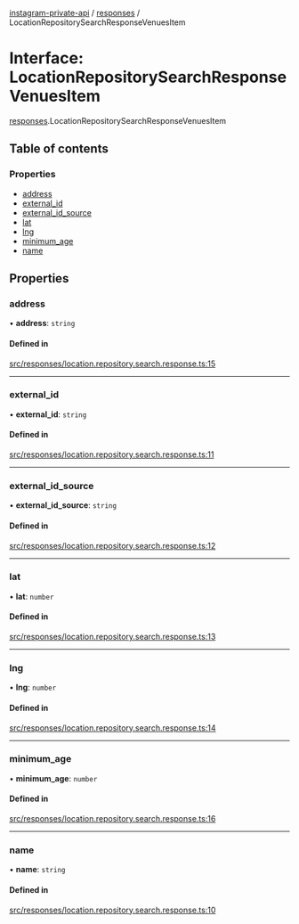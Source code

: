 [instagram-private-api](../../README.md) / [responses](../../modules/responses.md) / LocationRepositorySearchResponseVenuesItem

# Interface: LocationRepositorySearchResponseVenuesItem

[responses](../../modules/responses.md).LocationRepositorySearchResponseVenuesItem

## Table of contents

### Properties

- [address](LocationRepositorySearchResponseVenuesItem.md#address)
- [external\_id](LocationRepositorySearchResponseVenuesItem.md#external_id)
- [external\_id\_source](LocationRepositorySearchResponseVenuesItem.md#external_id_source)
- [lat](LocationRepositorySearchResponseVenuesItem.md#lat)
- [lng](LocationRepositorySearchResponseVenuesItem.md#lng)
- [minimum\_age](LocationRepositorySearchResponseVenuesItem.md#minimum_age)
- [name](LocationRepositorySearchResponseVenuesItem.md#name)

## Properties

### address

• **address**: `string`

#### Defined in

[src/responses/location.repository.search.response.ts:15](https://github.com/Nerixyz/instagram-private-api/blob/4971f34/src/responses/location.repository.search.response.ts#L15)

___

### external\_id

• **external\_id**: `string`

#### Defined in

[src/responses/location.repository.search.response.ts:11](https://github.com/Nerixyz/instagram-private-api/blob/4971f34/src/responses/location.repository.search.response.ts#L11)

___

### external\_id\_source

• **external\_id\_source**: `string`

#### Defined in

[src/responses/location.repository.search.response.ts:12](https://github.com/Nerixyz/instagram-private-api/blob/4971f34/src/responses/location.repository.search.response.ts#L12)

___

### lat

• **lat**: `number`

#### Defined in

[src/responses/location.repository.search.response.ts:13](https://github.com/Nerixyz/instagram-private-api/blob/4971f34/src/responses/location.repository.search.response.ts#L13)

___

### lng

• **lng**: `number`

#### Defined in

[src/responses/location.repository.search.response.ts:14](https://github.com/Nerixyz/instagram-private-api/blob/4971f34/src/responses/location.repository.search.response.ts#L14)

___

### minimum\_age

• **minimum\_age**: `number`

#### Defined in

[src/responses/location.repository.search.response.ts:16](https://github.com/Nerixyz/instagram-private-api/blob/4971f34/src/responses/location.repository.search.response.ts#L16)

___

### name

• **name**: `string`

#### Defined in

[src/responses/location.repository.search.response.ts:10](https://github.com/Nerixyz/instagram-private-api/blob/4971f34/src/responses/location.repository.search.response.ts#L10)
